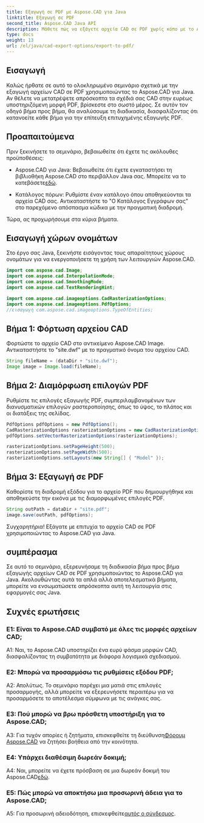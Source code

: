 ```yaml
---
title: Εξαγωγή σε PDF με Aspose.CAD για Java
linktitle: Εξαγωγή σε PDF
second_title: Aspose.CAD Java API
description: Μάθετε πώς να εξάγετε αρχεία CAD σε PDF χωρίς κόπο με το Aspose.CAD για Java. Ακολουθήστε τον βήμα προς βήμα οδηγό μας για απρόσκοπτη ενσωμάτωση.
type: docs
weight: 13
url: /el/java/cad-export-options/export-to-pdf/
---
```

## Εισαγωγή

Καλώς ήρθατε σε αυτό το ολοκληρωμένο σεμινάριο σχετικά με την εξαγωγή αρχείων CAD σε PDF χρησιμοποιώντας το Aspose.CAD για Java. Αν θέλετε να μετατρέψετε απρόσκοπτα τα σχέδιά σας CAD στην ευρέως υποστηριζόμενη μορφή PDF, βρίσκεστε στο σωστό μέρος. Σε αυτόν τον οδηγό βήμα προς βήμα, θα αναλύσουμε τη διαδικασία, διασφαλίζοντας ότι κατανοείτε κάθε βήμα για την επίτευξη επιτυχημένης εξαγωγής PDF.

## Προαπαιτούμενα

Πριν ξεκινήσετε το σεμινάριο, βεβαιωθείτε ότι έχετε τις ακόλουθες προϋποθέσεις:

-  Aspose.CAD για Java: Βεβαιωθείτε ότι έχετε εγκαταστήσει τη βιβλιοθήκη Aspose.CAD στο περιβάλλον Java σας. Μπορείτε να το κατεβάσετε[εδώ](https://releases.aspose.com/cad/java/).

- Κατάλογος πόρων: Ρυθμίστε έναν κατάλογο όπου αποθηκεύονται τα αρχεία CAD σας. Αντικαταστήστε το "Ο Κατάλογος Εγγράφων σας" στο παρεχόμενο απόσπασμα κώδικα με την πραγματική διαδρομή.

Τώρα, ας προχωρήσουμε στα κύρια βήματα.

## Εισαγωγή χώρων ονομάτων

Στο έργο σας Java, ξεκινήστε εισάγοντας τους απαραίτητους χώρους ονομάτων για να ενεργοποιήσετε τη χρήση των λειτουργιών Aspose.CAD.

```java
import com.aspose.cad.Image;
import com.aspose.cad.InterpolationMode;
import com.aspose.cad.SmoothingMode;
import com.aspose.cad.TextRenderingHint;

import com.aspose.cad.imageoptions.CadRasterizationOptions;
import com.aspose.cad.imageoptions.PdfOptions;
//εισαγωγή com.aspose.cad.imageoptions.TypeOfEntities;
```

## Βήμα 1: Φόρτωση αρχείου CAD

Φορτώστε το αρχείο CAD στο αντικείμενο Aspose.CAD Image. Αντικαταστήστε το "site.dwf" με το πραγματικό όνομα του αρχείου CAD.

```java
String fileName = (dataDir + "site.dwf");
Image image = Image.load(fileName);
```

## Βήμα 2: Διαμόρφωση επιλογών PDF

Ρυθμίστε τις επιλογές εξαγωγής PDF, συμπεριλαμβανομένων των διανυσματικών επιλογών ραστεροποίησης, όπως το ύψος, το πλάτος και οι διατάξεις της σελίδας.

```java
PdfOptions pdfOptions = new PdfOptions();
CadRasterizationOptions rasterizationOptions = new CadRasterizationOptions();
pdfOptions.setVectorRasterizationOptions(rasterizationOptions);

rasterizationOptions.setPageHeight(500);
rasterizationOptions.setPageWidth(500);
rasterizationOptions.setLayouts(new String[] { "Model" });
```

## Βήμα 3: Εξαγωγή σε PDF

Καθορίστε τη διαδρομή εξόδου για το αρχείο PDF που δημιουργήθηκε και αποθηκεύστε την εικόνα με τις διαμορφωμένες επιλογές PDF.

```java
String outPath = dataDir + "site.pdf";
image.save(outPath, pdfOptions);
```

Συγχαρητήρια! Εξάγατε με επιτυχία το αρχείο CAD σε PDF χρησιμοποιώντας το Aspose.CAD για Java.

## συμπέρασμα

Σε αυτό το σεμινάριο, εξερευνήσαμε τη διαδικασία βήμα προς βήμα εξαγωγής αρχείων CAD σε PDF χρησιμοποιώντας το Aspose.CAD για Java. Ακολουθώντας αυτά τα απλά αλλά αποτελεσματικά βήματα, μπορείτε να ενσωματώσετε απρόσκοπτα αυτή τη λειτουργία στις εφαρμογές σας Java.

## Συχνές ερωτήσεις

### Ε1: Είναι το Aspose.CAD συμβατό με όλες τις μορφές αρχείων CAD;

A1: Ναι, το Aspose.CAD υποστηρίζει ένα ευρύ φάσμα μορφών CAD, διασφαλίζοντας τη συμβατότητα με διάφορα λογισμικά σχεδιασμού.

### Ε2: Μπορώ να προσαρμόσω τις ρυθμίσεις εξόδου PDF;

Α2: Απολύτως. Το σεμινάριο παρέχει μια ματιά στις επιλογές προσαρμογής, αλλά μπορείτε να εξερευνήσετε περαιτέρω για να προσαρμόσετε το αποτέλεσμα σύμφωνα με τις ανάγκες σας.

### Ε3: Πού μπορώ να βρω πρόσθετη υποστήριξη για το Aspose.CAD;

 A3: Για τυχόν απορίες ή ζητήματα, επισκεφθείτε τη διεύθυνση[Φόρουμ Aspose.CAD](https://forum.aspose.com/c/cad/19) να ζητήσει βοήθεια από την κοινότητα.

### Ε4: Υπάρχει διαθέσιμη δωρεάν δοκιμή;

 A4: Ναι, μπορείτε να έχετε πρόσβαση σε μια δωρεάν δοκιμή του Aspose.CAD[εδώ](https://releases.aspose.com/).

### Ε5: Πώς μπορώ να αποκτήσω μια προσωρινή άδεια για το Aspose.CAD;

 A5: Για προσωρινή αδειοδότηση, επισκεφθείτε[αυτός ο σύνδεσμος](https://purchase.aspose.com/temporary-license/).